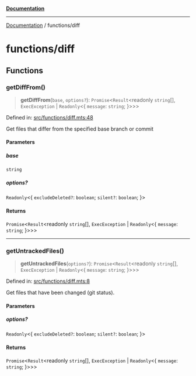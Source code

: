 [**Documentation**](../README.md)

---

[Documentation](../README.md) / functions/diff

# functions/diff

## Functions

### getDiffFrom()

> **getDiffFrom**(`base`, `options?`): `Promise`\<`Result`\<readonly `string`[], `ExecException` \| `Readonly`\<\{ `message`: `string`; \}\>\>\>

Defined in: [src/functions/diff.mts:48](https://github.com/noshiro-pf/ts-repo-utils/blob/main/src/functions/diff.mts#L48)

Get files that differ from the specified base branch or commit

#### Parameters

##### base

`string`

##### options?

`Readonly`\<\{ `excludeDeleted?`: `boolean`; `silent?`: `boolean`; \}\>

#### Returns

`Promise`\<`Result`\<readonly `string`[], `ExecException` \| `Readonly`\<\{ `message`: `string`; \}\>\>\>

---

### getUntrackedFiles()

> **getUntrackedFiles**(`options?`): `Promise`\<`Result`\<readonly `string`[], `ExecException` \| `Readonly`\<\{ `message`: `string`; \}\>\>\>

Defined in: [src/functions/diff.mts:8](https://github.com/noshiro-pf/ts-repo-utils/blob/main/src/functions/diff.mts#L8)

Get files that have been changed (git status).

#### Parameters

##### options?

`Readonly`\<\{ `excludeDeleted?`: `boolean`; `silent?`: `boolean`; \}\>

#### Returns

`Promise`\<`Result`\<readonly `string`[], `ExecException` \| `Readonly`\<\{ `message`: `string`; \}\>\>\>
